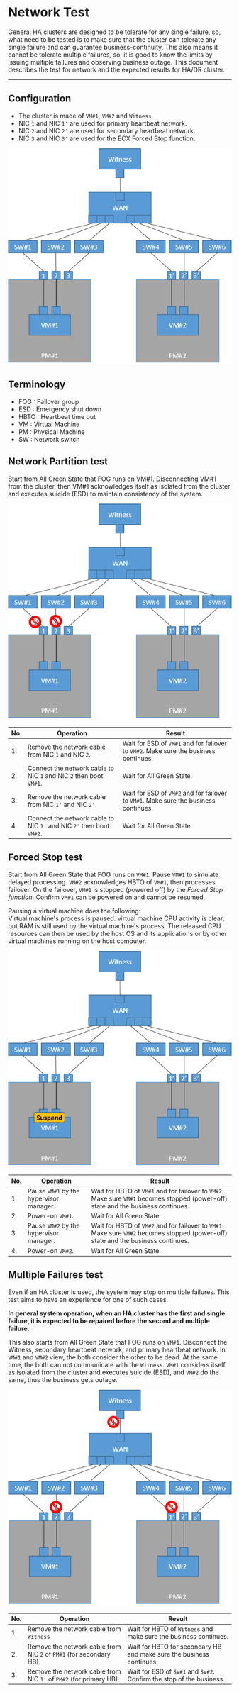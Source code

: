 # Network Test

General HA clusters are designed to be tolerate for any single failure, so, what need to be tested is to make sure that the cluster can tolerate any single failure and can guarantee business-continuity.
This also means it cannot be tolerate multiple failures, so, it is good to know the limits by issuing multiple failures and observing business outage.
This document describes the test for network and the expected results for HA/DR cluster.

----

## Configuration

- The cluster is made of `VM#1`, `VM#2` and `Witness`. 
- NIC `1` and NIC `1'` are used for primary heartbeat network.
- NIC `2` and NIC `2'` are used for secondary heartbeat network.
- NIC `3` and NIC `3'` are used for the ECX Forced Stop function.

![Pic.0](./image0.png)

## Terminology

- FOG : Failover group  
- ESD : Emergency shut down
- HBTO : Heartbeat time out
- VM : Virtual Machine
- PM : Physical Machine
- SW : Network switch

## Network Partition test

Start from All Green State that FOG runs on VM#1. Disconnecting VM#1 from the cluster, then VM#1 acknowledges itself as isolated from the cluster and executes suicide (ESD) to maintain consistency of the system.

![Pic.1](./image1.png)

| No. | Operation | Result |
|--   |--         |--      |
| 1.  | Remove the network cable from NIC `1` and NIC `2`. | Wait for ESD of `VM#1` and for failover to `VM#2`. Make sure the business continues.
| 2.  | Connect the network cable to NIC `1` and NIC `2` then boot `VM#1`. | Wait for All Green State.
| 3.  | Remove the network cable from NIC `1'` and NIC `2'`. | Wait for ESD of `VM#2` and for failover to `VM#1`. Make sure the business continues.
| 4.  | Connect the network cable to NIC `1'` and NIC `2'` then boot `VM#2`.| Wait for All Green State.

## Forced Stop test

Start from All Green State that FOG runs on `VM#1`. Pause `VM#1` to simulate delayed processing. `VM#2` acknowledges HBTO of `VM#1`, then processes failover. On the failover, `VM#1` is stopped (powered off) by the *Forced Stop function*. Confirm `VM#1` can be powered on and cannot be resumed.

Pausing a virtual machine does the following:  
Virtual machine's process is paused. virtual machine CPU activity is clear, but RAM is still used by the virtual machine's process. The released CPU resources can then be used by the host OS and its applications or by other virtual machines running on the host computer.


![Pic.2](./image2.png)

| No. | Operation | Result |
|--   |--         |--      |
| 1.  | Pause `VM#1` by the hypervisor manager. | Wait for HBTO of `VM#1` and for failover to `VM#2`. Make sure `VM#1` becomes stopped (power-off) state and the business continues.
| 2.  | Power-on `VM#1`. | Wait for All Green State.
| 3.  | Pause `VM#2` by the hypervisor manager. | Wait for HBTO of `VM#2` and for failover to `VM#1`. Make sure `VM#2` becomes stopped (power-off) state and the business continues.
| 4.  | Power-on `VM#2`. | Wait for All Green State.


## Multiple Failures test

Even if an HA cluster is used, the system may stop on multiple failures. This test aims to have an experience for one of such cases.


**In general system operation, when an HA cluster has the first and single failure, it is expected to be repaired before the second and multiple failure.**

This also starts from All Green State that FOG runs on `VM#1`.
Disconnect the Witness, secondary heartbeat network, and primary heartbeat network.
In `VM#1` and `VM#2` view, the both consider the other to be dead. At the same time, the both can not communicate with the `Witness`. `VM#1` considers itself as isolated from the cluster and executes suicide (ESD), and `VM#2` do the same, thus the business gets outage.

![Pic.3](./image3.png)

| No. | Operation | Result |
|--   |--         |--      |
| 1.  | Remove the network cable from `Witness` | Wait for HBTO of `Witness` and make sure the business continues. |
| 2.  | Remove the network cable from NIC `2` of `PM#1` (for secondary HB) | Wait for HBTO for secondary HB and make sure the business continues. |
| 3.  | Remove the network cable from NIC `1'` of `PM#2` (for primary HB) | Wait for ESD of `SV#1` and `SV#2`. Confirm the stop of the business.|
